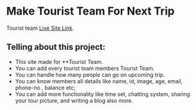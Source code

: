 # Make Tourist Team For Next Trip

Tourist team [Live Site Link](https://github.com/facebook/create-react-app).

## Telling about this project:
* This site made for **Tourist Team.
* You can add every tourist team members Tourist Team.
* You can handle how many people can go on upcoming trip.
* You can know members all details like name, id, image, age, email, phone-no , balance etc;
* You can add more functionality like time set, chatting system, sharing your tour picture, and writing a blog also more.
